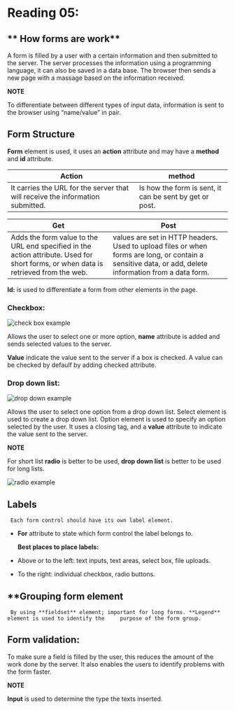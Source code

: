 # **Reading 05:**

## ** How forms are work** 

A form is filled by a user with a certain information and then submitted to the server. The server processes the information using a programming language, it can also be saved in a data base. The browser then sends a new page with a massage based on the information received. 

**NOTE**

To differentiate between different types of input data, information is sent to the browser using “name/value” in pair. 

## **Form Structure** 

**Form** element is used, it uses an **action** attribute and may have a **method** and **id** attribute. 

**Action**  | **method**
-----------------|---------------
It carries the URL for the server that will receive the information submitted. | Is how the form is sent, it can be sent by get or post.


**Get** | **Post**
------------|-------------   
Adds the form value to the URL end specified in the action attribute. Used for short forms, or when data is retrieved from the web.| values are set in HTTP headers. Used to upload files or when forms are long, or contain a sensitive data, or add, delete information from a data form. 

**Id:** is used to differentiate a form from other elements in the page.  
###  **Checkbox:** 

![check box example](checkbox.jpg)

Allows the user to select one or more option, **name** attribute is added and sends selected values to the server. 

**Value** indicate the value sent to the server if a box is checked. A value can be checked by defaulf by adding checked attribute. 

### **Drop down list:**

![drop down example](dropdownlist.jpg)

Allows the user to select one option from a drop down list. Select element is used to create a drop down list. Option element is used to specify an option selected by the user. It uses a closing tag, and a **value** attribute to indicate the value sent to the server. 

**NOTE** 

For short list **radio** is better to be used, **drop down list** is better to be used for long lists.

![radio example](radioinhtml.jpg)

## **Labels**
     Each form control should have its own label element. 
-	**For** attribute to state which form control the label belongs to. 

    **Best places to place labels:**

-	Above or to the left: text inputs, text areas, select box, file uploads. 
-	To the right: individual checkbox, radio buttons. 
  
  ## **Grouping form element 

     By using **fieldset** element; important for long forms. **Legend** element is used to identify the     purpose of the form group. 

## **Form validation:**

To make sure a field is filled by the user, this reduces the amount of the work done by the server. It also enables the users to identify problems with the form faster. 

**NOTE** 

**Input** is used to determine the type the texts inserted.




 



